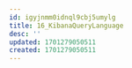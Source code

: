 ```yaml
---
id: igyjnmm0idnql9cbj5umylg
title: 16_KibanaQueryLanguage
desc: ''
updated: 1701279050511
created: 1701279050511
---
```

